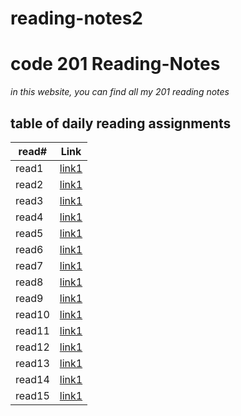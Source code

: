 # reading-notes2
# code 201 Reading-Notes

*in this website, you can find all my 201 reading notes*
 ## table of daily reading assignments
 
 **read#**| **Link**
 --------|--------
 read1 |[link1](https://bayan-97.github.io/reading-notes2/class1)
 read2 |[link1](https://bayan-97.github.io/reading-notes2/class2)
 read3 |[link1](https://bayan-97.github.io/reading-notes2/class3)
 read4 |[link1](https://bayan-97.github.io/reading-notes2/class4)
 read5 |[link1](https://bayan-97.github.io/reading-notes2/class5)
 read6 |[link1](https://bayan-97.github.io/reading-notes2/class6)
 read7 |[link1]()
 read8 |[link1]()
 read9 |[link1]()
 read10 |[link1]()
 read11 |[link1]()
 read12 |[link1]()
 read13 |[link1]()
 read14 |[link1]()
 read15 |[link1]()